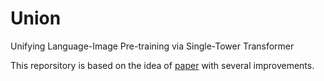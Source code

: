 # Union 

Unifying Language-Image Pre-training via Single-Tower Transformer

This reporsitory is based on the idea of [paper](https://arxiv.org/abs/2211.11153) with several improvements. 
 

